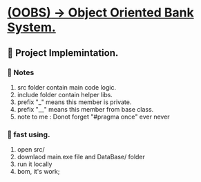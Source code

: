 # [**(OOBS)** -> Object Oriented Bank System.](../../README.md)

## 🧰 Project Implemintation.

### 📝 Notes

1. src folder contain main code logic.
2. include folder contain helper libs.
3. prefix "_" means this member is private.
4. prefix "__" means this member from base class.
5. note to me : Donot forget "#pragma once" ever never

### 📌 fast using.
1. open src/
2. downlaod main.exe file and DataBase/ folder
3. run it locally
4. bom, it's work;